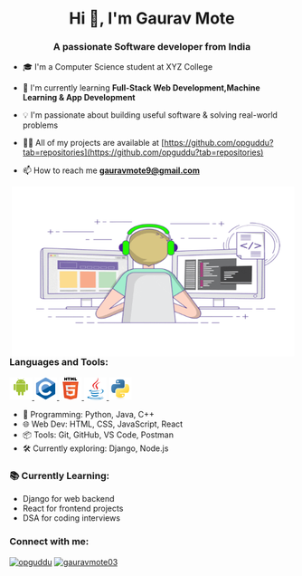 <h1 align="center">Hi 👋, I'm Gaurav Mote</h1>
<h3 align="center">A passionate Software developer from India</h3>



- 🎓 I'm a Computer Science student at XYZ College  

- 🌱 I'm currently learning **Full-Stack Web Development,Machine Learning & App Development**

- 💡 I'm passionate about building useful software & solving real-world problems 

- 👨‍💻 All of my projects are available at [https://github.com/opguddu?tab=repositories](https://github.com/opguddu?tab=repositories)

- 📫 How to reach me **gauravmote9@gmail.com**

<img align="right" height="300" width="500" src="https://raw.githubusercontent.com/mikonoid/mikonoid/main/images/gifs/coder3.gif" />

<!-- Languages and Tools Section -->




<h3 align="left">Languages and Tools:</h3>
<p align="left"> <a href="https://developer.android.com" target="_blank" rel="noreferrer"> <img src="https://raw.githubusercontent.com/devicons/devicon/master/icons/android/android-original-wordmark.svg" alt="android" width="40" height="40"/> </a> <a href="https://www.cprogramming.com/" target="_blank" rel="noreferrer"> <img src="https://raw.githubusercontent.com/devicons/devicon/master/icons/c/c-original.svg" alt="c" width="40" height="40"/> </a> <a href="https://www.w3.org/html/" target="_blank" rel="noreferrer"> <img src="https://raw.githubusercontent.com/devicons/devicon/master/icons/html5/html5-original-wordmark.svg" alt="html5" width="40" height="40"/> </a> <a href="https://www.java.com" target="_blank" rel="noreferrer"> <img src="https://raw.githubusercontent.com/devicons/devicon/master/icons/java/java-original.svg" alt="java" width="40" height="40"/> </a> <a href="https://www.python.org" target="_blank" rel="noreferrer"> <img src="https://raw.githubusercontent.com/devicons/devicon/master/icons/python/python-original.svg" alt="python" width="40" height="40"/> </a> </p>

 - 🧠 Programming: Python, Java, C++
 - 🌐 Web Dev: HTML, CSS, JavaScript, React
 - 📦 Tools: Git, GitHub, VS Code, Postman
 - 🛠️ Currently exploring: Django, Node.js

### 📚 Currently Learning:
 - Django for web backend
 - React for frontend projects
 - DSA for coding interviews

<h3 align="left">Connect with me:</h3>
<p align="left">
<a href="https://linkedin.com/in/opguddu" target="blank"><img align="center" src="https://raw.githubusercontent.com/rahuldkjain/github-profile-readme-generator/master/src/images/icons/Social/linked-in-alt.svg" alt="opguddu" height="30" width="40" /></a>
<a href="https://instagram.com/gauravmote03" target="blank"><img align="center" src="https://raw.githubusercontent.com/rahuldkjain/github-profile-readme-generator/master/src/images/icons/Social/instagram.svg" alt="gauravmote03" height="30" width="40" /></a>
</p>


